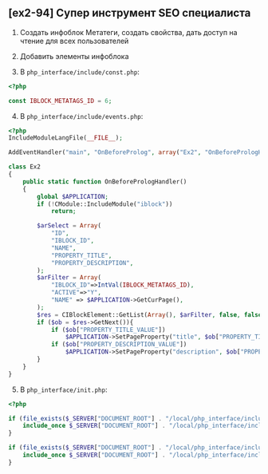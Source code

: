 ## [ex2-94] Супер инструмент SEO специалиста

1. Создать инфоблок Метатеги, создать свойства, дать доступ на чтение для всех пользователей


2. Добавить элементы инфоблока


3. В `php_interface/include/const.php`:

```php
<?php

const IBLOCK_METATAGS_ID = 6;
```

4. В `php_interface/include/events.php`:

```php
<?php
IncludeModuleLangFile(__FILE__);

AddEventHandler("main", "OnBeforeProlog", array("Ex2", "OnBeforePrologHandler"));

class Ex2
{
    public static function OnBeforePrologHandler()
    {
        global $APPLICATION;
        if (!CModule::IncludeModule("iblock"))
            return;

        $arSelect = Array(
            "ID",
            "IBLOCK_ID",
            "NAME",
            "PROPERTY_TITLE",
            "PROPERTY_DESCRIPTION",
        );
        $arFilter = Array(
            "IBLOCK_ID"=>IntVal(IBLOCK_METATAGS_ID),
            "ACTIVE"=>"Y",
            "NAME" => $APPLICATION->GetCurPage(),
        );
        $res = CIBlockElement::GetList(Array(), $arFilter, false, false, $arSelect);
        if ($ob = $res->GetNext()){
            if ($ob["PROPERTY_TITLE_VALUE"])
                $APPLICATION->SetPageProperty("title", $ob["PROPERTY_TITLE_VALUE"]);
            if ($ob["PROPERTY_DESCRIPTION_VALUE"])
                $APPLICATION->SetPageProperty("description", $ob["PROPERTY_DESCRIPTION_VALUE"]);
        }
    }
}
```

5. В `php_interface/init.php`:

```php
<?php

if (file_exists($_SERVER["DOCUMENT_ROOT"] . "/local/php_interface/include/events.php")) {
    include_once $_SERVER["DOCUMENT_ROOT"] . "/local/php_interface/include/events.php";
}

if (file_exists($_SERVER["DOCUMENT_ROOT"] . "/local/php_interface/include/const.php")) {
    include_once $_SERVER["DOCUMENT_ROOT"] . "/local/php_interface/include/const.php";
}
```